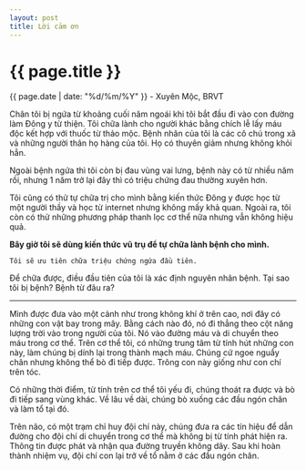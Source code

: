 ```yaml
---
layout: post
title: Lời cảm ơn
---
```


{{ page.title }}
================
<p class="meta">{{ page.date | date: "%d/%m/%Y" }} - Xuyên Mộc, BRVT</p>

Chân tôi bị ngứa từ khoảng cuối năm ngoái khi tôi bắt đầu đi vào con đường làm Đông y từ thiện. Tôi chữa lành cho người khác bằng chích lễ lấy máu độc kết hợp với thuốc từ thảo mộc. Bệnh nhân của tôi là các cô chú trong xã và những người thân họ hàng của tôi. Họ có thuyên giảm nhưng không khỏi hẳn. 

Ngoài bệnh ngứa thì tôi còn bị đau vùng vai lưng, bệnh này có từ nhiều năm rồi, nhưng 1 năm trở lại đây thì có triệu chứng đau thường xuyên hơn.

Tôi cũng có thử tự chữa trị cho mình bằng kiến thức Đông y được học từ một người thầy và học từ internet nhưng không mấy khả quan. Ngoài ra, tôi còn có thử những phương pháp thanh lọc cơ thể nữa nhưng vẫn không hiệu quả.

**Bây giờ tôi sẽ dùng kiến thức vũ trụ để tự chữa lành bệnh cho mình.** 

	Tôi sẽ ưu tiên chữa triệu chứng ngứa đầu tiên.

Để chữa được, điều đầu tiên của tôi là xác định nguyên nhân bệnh. Tại sao tôi bị bệnh? Bệnh từ đâu ra?

***
Mình được đưa vào một cảnh như trong không khí ở trên cao, nơi đây có những con vật bay trong mây. Bằng cách nào đó, nó đi thẳng theo cột năng lượng trời vào trong người của tôi. Nó vào đường máu và di chuyển theo máu trong cơ thể. Trên cơ thể tôi, có những trung tâm từ tính hút những con này, làm chúng bị dính lại trong thành mạch máu. Chúng cứ ngoe nguẩy chân nhưng không thể bò đi tiếp được. Trông con này giống như con chí trên tóc. 

Có những thời điểm, từ tính trên cơ thể tôi yếu đi, chúng thoát ra được và bò đi tiếp sang vùng khác. Về lâu về dài, chúng bò xuống các đầu ngón chân và làm tổ tại đó. 

Trên não, có một trạm chỉ huy đội chí này, chúng đưa ra các tín hiệu để dẫn đường cho đội chí di chuyển trong cơ thể mà không bị từ tính phát hiện ra. Thông tin được phát và nhận qua đường truyền không dây. Sau khi hoàn thành nhiệm vụ, đội chí con lại trở về tổ nằm ở các đầu ngón chân. 
